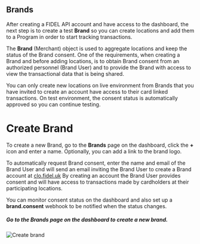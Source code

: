 ## Brands

After creating a FIDEL API account and have access to the dashboard, the next step is to create a test **Brand** so you can create locations and add them to a Program in order to start tracking transactions.

The **Brand** (Merchant) object is used to aggregate locations and keep the status of the Brand consent. One of the requirements, when creating a Brand and before adding locations, is to obtain Brand consent from an authorized personnel (Brand User) and to provide the Brand with access to view the transactional data that is being shared.

You can only create new locations on live environment from Brands that you have invited to create an account have access to their card linked transactions. On test environment, the consent status is automatically approved so you can continue testing.

# Create Brand
To create a new Brand, go to the **Brands** page on the dashboard, click the **+** icon and enter a name. Optionally, you can add a link to the brand logo.

To automatically request Brand consent, enter the name and email of the Brand User and will send an email inviting the Brand User to create a Brand account at [clo.fidel.uk](https://clo.fidel.uk) By creating an account the Brand User provides consent and will have access to transactions made by cardholders at their participating locations.

You can monitor consent status on the dashboard and also set up a **brand.consent** webhook to be notified when the status changes.

<h5>Go to the Brands page on the dashboard to create a new brand.</h5>

![Create brand](https://docs.fidel.uk/assets/images/create-brand.png "Create brand")
